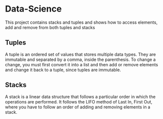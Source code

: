 # Data-Science
This project contains stacks and tuples and shows how to access elements, add and remove from both tuples and stacks
## Tuples
A tuple is an ordered set of values that stores multiple data types. They are immutable and separated by a comma, inside the parenthesis. To change a change, you must first convert it into a list and then add or remove elements and change it back to a tuple, since tuples are immutable.
## Stacks
A stack is a linear data structure that follows a particular order in which the operations are performed. It follows the LIFO method of Last In, First Out, where you have to follow an order of adding and removing elements in a stack. 
